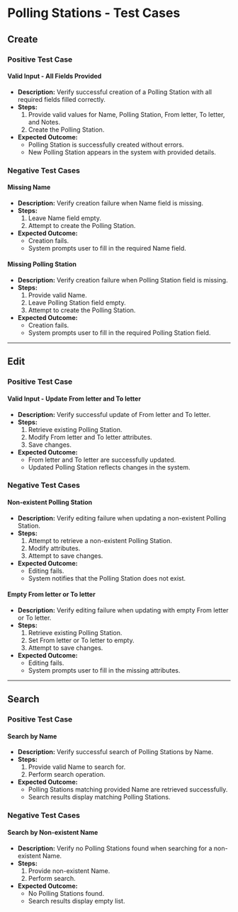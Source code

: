 # Polling Stations - Test Cases

## Create

### Positive Test Case

#### Valid Input - All Fields Provided

- **Description:** Verify successful creation of a Polling Station with all required fields filled correctly.
- **Steps:**
  1. Provide valid values for Name, Polling Station, From letter, To letter, and Notes.
  2. Create the Polling Station.
- **Expected Outcome:**
  - Polling Station is successfully created without errors.
  - New Polling Station appears in the system with provided details.

### Negative Test Cases

#### Missing Name

- **Description:** Verify creation failure when Name field is missing.
- **Steps:**
  1. Leave Name field empty.
  2. Attempt to create the Polling Station.
- **Expected Outcome:**
  - Creation fails.
  - System prompts user to fill in the required Name field.

#### Missing Polling Station

- **Description:** Verify creation failure when Polling Station field is missing.
- **Steps:**
  1. Provide valid Name.
  2. Leave Polling Station field empty.
  3. Attempt to create the Polling Station.
- **Expected Outcome:**
  - Creation fails.
  - System prompts user to fill in the required Polling Station field.

---

## Edit

### Positive Test Case

#### Valid Input - Update From letter and To letter

- **Description:** Verify successful update of From letter and To letter.
- **Steps:**
  1. Retrieve existing Polling Station.
  2. Modify From letter and To letter attributes.
  3. Save changes.
- **Expected Outcome:**
  - From letter and To letter are successfully updated.
  - Updated Polling Station reflects changes in the system.

### Negative Test Cases

#### Non-existent Polling Station

- **Description:** Verify editing failure when updating a non-existent Polling Station.
- **Steps:**
  1. Attempt to retrieve a non-existent Polling Station.
  2. Modify attributes.
  3. Attempt to save changes.
- **Expected Outcome:**
  - Editing fails.
  - System notifies that the Polling Station does not exist.

#### Empty From letter or To letter

- **Description:** Verify editing failure when updating with empty From letter or To letter.
- **Steps:**
  1. Retrieve existing Polling Station.
  2. Set From letter or To letter to empty.
  3. Attempt to save changes.
- **Expected Outcome:**
  - Editing fails.
  - System prompts user to fill in the missing attributes.

---

## Search

### Positive Test Case

#### Search by Name

- **Description:** Verify successful search of Polling Stations by Name.
- **Steps:**
  1. Provide valid Name to search for.
  2. Perform search operation.
- **Expected Outcome:**
  - Polling Stations matching provided Name are retrieved successfully.
  - Search results display matching Polling Stations.

### Negative Test Cases

#### Search by Non-existent Name

- **Description:** Verify no Polling Stations found when searching for a non-existent Name.
- **Steps:**
  1. Provide non-existent Name.
  2. Perform search.
- **Expected Outcome:**
  - No Polling Stations found.
  - Search results display empty list.

